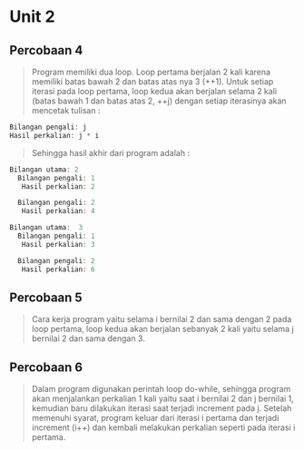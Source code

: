 # Unit 2

## Percobaan 4
> Program memiliki dua loop. Loop pertama berjalan 2 kali karena memiliki batas bawah 2 dan batas atas nya 3 (++1). 
> Untuk setiap iterasi pada loop pertama, loop kedua akan berjalan selama 2 kali (batas bawah 1 dan batas atas 2, ++j) dengan setiap iterasinya akan mencetak tulisan :

```c
Bilangan pengali: j
Hasil perkalian: j * i
```

> Sehingga hasil akhir dari program adalah :

```c
Bilangan utama: 2
  Bilangan pengali: 1
   Hasil perkalian: 2

  Bilangan pengali: 2
   Hasil perkalian: 4

Bilangan utama:  3
  Bilangan pengali: 1
   Hasil perkalian: 3

  Bilangan pengali: 2
   Hasil perkalian: 6
```

## Percobaan 5
> Cara kerja program yaitu selama i bernilai 2 dan sama dengan 2 pada loop pertama, loop kedua akan berjalan sebanyak 2 kali yaitu selama j bernilai 2 dan sama dengan 3.

## Percobaan 6
> Dalam program digunakan perintah loop do-while, sehingga program akan menjalankan perkalian 1 kali yaitu saat i bernilai 2 dan j bernilai 1, kemudian baru dilakukan iterasi saat terjadi increment pada j.
> Setelah memenuhi syarat, program keluar dari iterasi i pertama dan terjadi increment (i++) dan kembali melakukan perkalian seperti pada iterasi i pertama.
